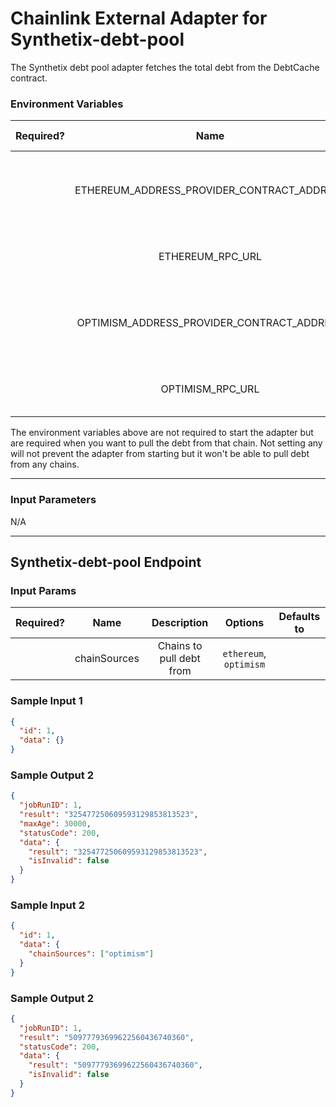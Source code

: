 # Chainlink External Adapter for Synthetix-debt-pool

The Synthetix debt pool adapter fetches the total debt from the DebtCache contract.

### Environment Variables

| Required? |                    Name                    |                       Description                        | Options | Defaults to |
| :-------: | :----------------------------------------: | :------------------------------------------------------: | :-----: | :---------: |
|           | ETHEREUM_ADDRESS_PROVIDER_CONTRACT_ADDRESS | The address of the address provider contract in ethereum |         |             |
|           |              ETHEREUM_RPC_URL              |             A valid Ethereum Mainnet RPC URL             |         |             |
|           | OPTIMISM_ADDRESS_PROVIDER_CONTRACT_ADDRESS | The address of the address provider contract in ethereum |         |             |
|           |              OPTIMISM_RPC_URL              |             A valid Ethereum Mainnet RPC URL             |         |             |

The environment variables above are not required to start the adapter but are required when you want to pull the debt from that chain. Not setting any will not prevent the adapter from starting but it won't be able to pull debt from any chains.

---

### Input Parameters

N/A

---

## Synthetix-debt-pool Endpoint

### Input Params

| Required? |     Name     |       Description        |        Options         | Defaults to |
| :-------: | :----------: | :----------------------: | :--------------------: | :---------: |
|           | chainSources | Chains to pull debt from | `ethereum`, `optimism` |             |

### Sample Input 1

```json
{
  "id": 1,
  "data": {}
}
```

### Sample Output 2

```json
{
  "jobRunID": 1,
  "result": "325477250609593129853813523",
  "maxAge": 30000,
  "statusCode": 200,
  "data": {
    "result": "325477250609593129853813523",
    "isInvalid": false
  }
}
```

### Sample Input 2

```json
{
  "id": 1,
  "data": {
    "chainSources": ["optimism"]
  }
}
```

### Sample Output 2

```json
{
  "jobRunID": 1,
  "result": "50977793699622560436740360",
  "statusCode": 200,
  "data": {
    "result": "50977793699622560436740360",
    "isInvalid": false
  }
}
```
